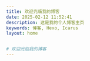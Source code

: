 ```yaml
---
title: 欢迎光临我的博客
date: 2025-02-12 11:52:41
description: 这是我的个人博客主页
keywords: 博客, Hexo, Icarus
layout: home


# 欢迎光临我的博客
---
```

